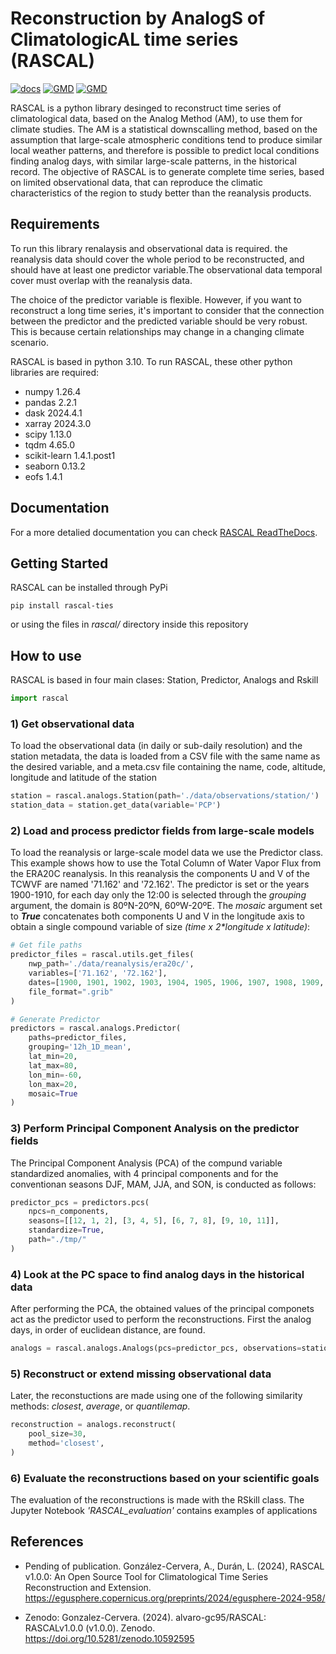 # Reconstruction by AnalogS of ClimatologicAL time series (RASCAL)

[![docs](https://readthedocs.org/projects/rascalv100/badge/)](https://rascalv100.readthedocs.io)
[![GMD](https://img.shields.io/badge/PyPi-install-blue)](https://pypi.org/project/rascal-ties/)
[![GMD](https://img.shields.io/badge/GMD-preprint-green)](https://egusphere.copernicus.org/preprints/2024/egusphere-2024-958/)


RASCAL is a python library desinged to reconstruct time series of climatological data, based on the Analog Method (AM), to use them for climate studies. The AM is a statistical downscalling method, based on the assumption that large-scale atmospheric conditions tend to produce similar local weather patterns, and therefore is possible to predict local conditions finding analog days, with similar large-scale patterns, in the historical record. 
The objective of RASCAL is to generate complete time series, based on limited observational data, that can reproduce the climatic characteristics of the region to study better than the reanalysis products.

## Requirements
To run this library renalaysis and observational data is required. the reanalysis data should cover the whole period to be reconstructed, and should have at least one predictor variable.The observational data temporal cover must overlap with the reanalysis data.

The choice of the predictor variable is flexible. However, if you want to reconstruct a long time series, it's important to consider that the connection between the predictor and the predicted variable should be very robust. This is because certain relationships may change in a changing climate scenario.

RASCAL is based in python 3.10. To run RASCAL, these other python libraries are required:

- numpy 1.26.4
- pandas 2.2.1
- dask 2024.4.1
- xarray 2024.3.0
- scipy 1.13.0
- tqdm 4.65.0
- scikit-learn 1.4.1.post1
- seaborn 0.13.2
- eofs 1.4.1

## Documentation

For a more detalied documentation you can check [RASCAL ReadTheDocs](https://rascalv100.readthedocs.io). 

## Getting Started

RASCAL can be installed through PyPi

```
pip install rascal-ties
```
or using the files in _rascal/_ directory inside this repository


## How to use

RASCAL is based in four main clases: Station, Predictor, Analogs and Rskill

```python
import rascal
```

### 1) Get observational data
To load the observational data (in daily or sub-daily resolution) and the station metadata, the data is loaded from a CSV file with the same name as the desired variable, and a meta.csv file containing the name, code, altitude, longitude and latitude of the station

```python
station = rascal.analogs.Station(path='./data/observations/station/')
station_data = station.get_data(variable='PCP')
```

### 2) Load and process predictor fields from large-scale models
To load the reanalysis or large-scale model data we use the Predictor class. This example shows how to use the Total Column of Water Vapor Flux from the ERA20C reanalysis. In this reanalysis the components U and V of the TCWVF are named '71.162' and '72.162'. The predictor is set or the years 1900-1910, for each day only the 12:00 is selected through the _grouping_ argument, the domain is 80ºN-20ºN, 60ºW-20ºE. The _mosaic_ argument set to ___True___ concatenates both components U and V in the longitude axis to obtain a single compound variable of size _(time x 2*longitude x latitude)_:

```python
# Get file paths
predictor_files = rascal.utils.get_files(
    nwp_path='./data/reanalysis/era20c/',
    variables=['71.162', '72.162'],
    dates=[1900, 1901, 1902, 1903, 1904, 1905, 1906, 1907, 1908, 1909, 1910],
    file_format=".grib"
)

# Generate Predictor
predictors = rascal.analogs.Predictor(
    paths=predictor_files,
    grouping='12h_1D_mean',
    lat_min=20,
    lat_max=80,
    lon_min=-60,
    lon_max=20,
    mosaic=True
)

```
### 3) Perform Principal Component Analysis on the predictor fields
The Principal Component Analysis (PCA) of the compund variable standardized anomalies, with 4 principal components and for the conventionan seasons DJF, MAM, JJA, and SON,  is conducted as follows:
```python
predictor_pcs = predictors.pcs(
    npcs=n_components,
    seasons=[[12, 1, 2], [3, 4, 5], [6, 7, 8], [9, 10, 11]],
    standardize=True,
    path="./tmp/"
)
```

### 4) Look at the PC space to find analog days in the historical data
After performing the PCA, the obtained values of the principal componets act as the predictor used to perform the reconstructions. First the analog days, in order of euclidean distance, are found.

```python
analogs = rascal.analogs.Analogs(pcs=predictor_pcs, observations=station_data, dates=test_dates)
```

### 5) Reconstruct or extend missing observational data 
Later, the reconstuctions are made using one of the following similarity methods: _closest_, _average_, or _quantilemap_.

```python
reconstruction = analogs.reconstruct(
    pool_size=30,
    method='closest',
)
```
### 6) Evaluate the reconstructions based on your scientific goals
The evaluation of the reconstructions is made with the RSkill class. The Jupyter Notebook _'RASCAL_evaluation'_ contains examples of applications

## References
- Pending of publication. González-Cervera, A., Durán, L. (2024), RASCAL v1.0.0: An Open Source Tool for Climatological Time Series Reconstruction and Extension. https://egusphere.copernicus.org/preprints/2024/egusphere-2024-958/

- Zenodo: Gonzalez-Cervera. (2024). alvaro-gc95/RASCAL: RASCALv1.0.0 (v1.0.0). Zenodo. https://doi.org/10.5281/zenodo.10592595



